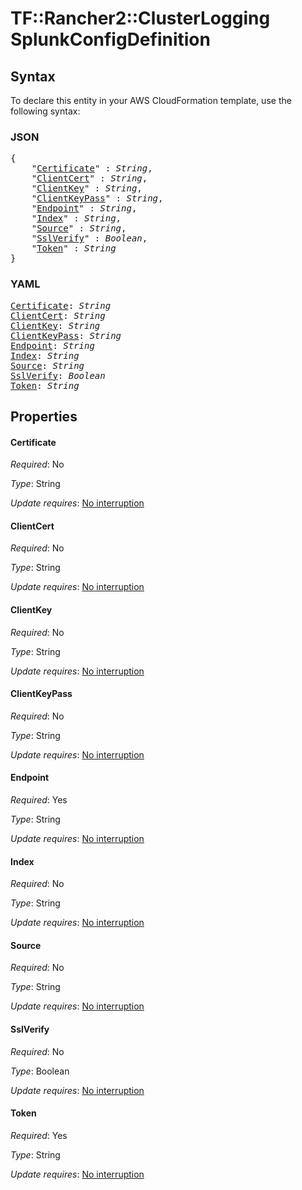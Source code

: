 # TF::Rancher2::ClusterLogging SplunkConfigDefinition

## Syntax

To declare this entity in your AWS CloudFormation template, use the following syntax:

### JSON

<pre>
{
    "<a href="#certificate" title="Certificate">Certificate</a>" : <i>String</i>,
    "<a href="#clientcert" title="ClientCert">ClientCert</a>" : <i>String</i>,
    "<a href="#clientkey" title="ClientKey">ClientKey</a>" : <i>String</i>,
    "<a href="#clientkeypass" title="ClientKeyPass">ClientKeyPass</a>" : <i>String</i>,
    "<a href="#endpoint" title="Endpoint">Endpoint</a>" : <i>String</i>,
    "<a href="#index" title="Index">Index</a>" : <i>String</i>,
    "<a href="#source" title="Source">Source</a>" : <i>String</i>,
    "<a href="#sslverify" title="SslVerify">SslVerify</a>" : <i>Boolean</i>,
    "<a href="#token" title="Token">Token</a>" : <i>String</i>
}
</pre>

### YAML

<pre>
<a href="#certificate" title="Certificate">Certificate</a>: <i>String</i>
<a href="#clientcert" title="ClientCert">ClientCert</a>: <i>String</i>
<a href="#clientkey" title="ClientKey">ClientKey</a>: <i>String</i>
<a href="#clientkeypass" title="ClientKeyPass">ClientKeyPass</a>: <i>String</i>
<a href="#endpoint" title="Endpoint">Endpoint</a>: <i>String</i>
<a href="#index" title="Index">Index</a>: <i>String</i>
<a href="#source" title="Source">Source</a>: <i>String</i>
<a href="#sslverify" title="SslVerify">SslVerify</a>: <i>Boolean</i>
<a href="#token" title="Token">Token</a>: <i>String</i>
</pre>

## Properties

#### Certificate

_Required_: No

_Type_: String

_Update requires_: [No interruption](https://docs.aws.amazon.com/AWSCloudFormation/latest/UserGuide/using-cfn-updating-stacks-update-behaviors.html#update-no-interrupt)

#### ClientCert

_Required_: No

_Type_: String

_Update requires_: [No interruption](https://docs.aws.amazon.com/AWSCloudFormation/latest/UserGuide/using-cfn-updating-stacks-update-behaviors.html#update-no-interrupt)

#### ClientKey

_Required_: No

_Type_: String

_Update requires_: [No interruption](https://docs.aws.amazon.com/AWSCloudFormation/latest/UserGuide/using-cfn-updating-stacks-update-behaviors.html#update-no-interrupt)

#### ClientKeyPass

_Required_: No

_Type_: String

_Update requires_: [No interruption](https://docs.aws.amazon.com/AWSCloudFormation/latest/UserGuide/using-cfn-updating-stacks-update-behaviors.html#update-no-interrupt)

#### Endpoint

_Required_: Yes

_Type_: String

_Update requires_: [No interruption](https://docs.aws.amazon.com/AWSCloudFormation/latest/UserGuide/using-cfn-updating-stacks-update-behaviors.html#update-no-interrupt)

#### Index

_Required_: No

_Type_: String

_Update requires_: [No interruption](https://docs.aws.amazon.com/AWSCloudFormation/latest/UserGuide/using-cfn-updating-stacks-update-behaviors.html#update-no-interrupt)

#### Source

_Required_: No

_Type_: String

_Update requires_: [No interruption](https://docs.aws.amazon.com/AWSCloudFormation/latest/UserGuide/using-cfn-updating-stacks-update-behaviors.html#update-no-interrupt)

#### SslVerify

_Required_: No

_Type_: Boolean

_Update requires_: [No interruption](https://docs.aws.amazon.com/AWSCloudFormation/latest/UserGuide/using-cfn-updating-stacks-update-behaviors.html#update-no-interrupt)

#### Token

_Required_: Yes

_Type_: String

_Update requires_: [No interruption](https://docs.aws.amazon.com/AWSCloudFormation/latest/UserGuide/using-cfn-updating-stacks-update-behaviors.html#update-no-interrupt)


